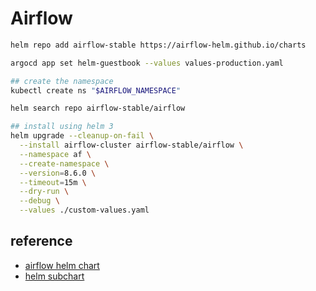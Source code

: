 # Airflow

```bash
helm repo add airflow-stable https://airflow-helm.github.io/charts

argocd app set helm-guestbook --values values-production.yaml

## create the namespace
kubectl create ns "$AIRFLOW_NAMESPACE"

helm search repo airflow-stable/airflow

## install using helm 3
helm upgrade --cleanup-on-fail \
  --install airflow-cluster airflow-stable/airflow \
  --namespace af \
  --create-namespace \
  --version=8.6.0 \
  --timeout=15m \
  --dry-run \
  --debug \
  --values ./custom-values.yaml
```

## reference
- [airflow helm chart](https://github.com/airflow-helm/charts/tree/main/charts/airflow/examples/google-gke)
- [helm subchart](https://github.com/argoproj/argo-cd/issues/2789)
